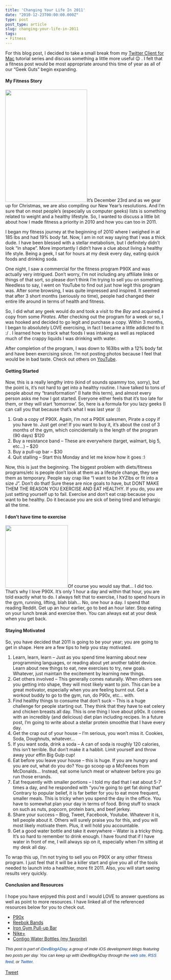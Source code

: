 ```yaml
---
title: 'Changing Your Life In 2011'
date: "2010-12-23T00:00:00.000Z"
type: post 
post_type: article
slug: changing-your-life-in-2011
tags: 
- Fitness
---
```

For this blog post, I decided to take a small break from my [Twitter Client for Mac][1] tutorial series and discuss something a little more useful 😉 . I felt that a fitness post would be most appropriate around this time of year as all of our &#8220;Geek Guts&#8221; begin expanding.

#### My Fitness Story

[<img class="alignleft size-full wp-image-1306" title="geek-gut" src="/uploads/2010/geek-gut.png" alt="" width="256" height="352" />][2]It&#8217;s December 23rd and as we gear up for Christmas, we are also compiling our New Year&#8217;s resolutions. And I&#8217;m sure that on most people&#8217;s (especially us computer geeks) lists is something related to weight and a healthy lifestyle. So, I wanted to discuss a little bit about how I made fitness a priority in 2010 and how you can too in 2011.

I began my fitness journey at the beginning of 2010 where I weighed in at 185 lbs and had 19% body fat. Now, I am in not way saying that I was a thick dude. I have been blessed with a stellar metabolism, but I definitely didn&#8217;t look &#8220;in shape&#8221;. More importantly I didn&#8217;t have a clue about living a healthy life style. Being a geek, I sat for hours at my desk every day, eating quick foods and drinking soda.

One night, I saw a commercial for the fitness program P90X and was actually very intrigued. Don&#8217;t worry, I&#8217;m not including any affiliate links or things of that sort, so please don&#8217;t think I&#8217;m trying to sell you on something. Needless to say, I went on YouTube to find out just how legit this program was. After some browsing, I was quite impressed and inspired. It seemed that after 3 short months (seriously no time), people had changed their entire life around in terms of health and fitness.

So, I did what any geek would do and took a visit to the *Bay* and acquired a copy from some *Pirates*. After checking out the program for a week or so, I was hooked and decided to go legit and purchase a copy. Within 3 months, I began to absolutely LOVE exercising, in fact I became a little addicted to it :/ . I learned how to track what foods I was intaking as well as replaced much of the crappy liquids I was drinking with water.

After completion of the program, I was down to 163lbs with a 12% body fat and have been exercising since. I&#8217;m not posting photos because I feel that would be in bad taste. Check out others on [YouTube][3].

#### Getting Started

Now, this is a really lengthy intro (kind of sounds spammy too, sorry), but the point is, it&#8217;s not hard to get into a healthy routine. I have talked to tons of people about my &#8220;transformation&#8221; (I hate this term), and almost every person asks me how I got started. Everyone either feels that it&#8217;s too late for them, or they will start &#8216;tomorrow&#8217;. So, here is a formula for you lazy geeks (I can call you that because that&#8217;s what I was last year :))

  1. Grab a copy of P90X. Again, I&#8217;m not a P90X salesmen, Pirate a copy if you have to. Just get one! If you want to buy it, it&#8217;s about the cost of 3 months of the gym, which coincidentally is the length of the program (90 days) $120
  2. Buy a resistance band &#8211; These are everywhere (target, walmart, big 5, etc&#8230;) &#8211; $20
  3. Buy a pull-up bar &#8211; $30
  4. Quit stalling &#8211; Start this Monday and let me know how it goes <img src="http://brandontreb.com/wp-includes/images/smilies/simple-smile.png" alt=":)" class="wp-smiley" style="height: 1em; max-height: 1em;" />

Now, this is just the beginning. The biggest problem with diets/fitness programs/etc is people don&#8217;t look at them as a lifestyle change, they see them as temporary. People say crap like &#8220;I want to be XYZlbs or fit into a size J&#8221;. Don&#8217;t do that! Sure these are nice goals to have, but DONT MAKE THEM THE REASON YOU EXERCISE AND EAT HEALTHY. If you do, you are just setting yourself up to fail. Exercise and don&#8217;t eat crap because you want to be healthy. Do it because you are sick of being tired and lethargic all the time.

#### I don&#8217;t have time to exercise

[<img class="alignright size-full wp-image-1308" title="dali-clock" src="/uploads/2010/dali-clock.jpeg" alt="" width="196" height="196" />][4]Of course you would say that&#8230; I did too. That&#8217;s why I love P90X. It&#8217;s only 1 hour a day and within that hour, you are told exactly what to do. I always felt that to exercise, I had to spend hours in the gym, running, lifting, blah blah&#8230; No, one hour a day. I spend that reading Reddit. Get up an hour earlier, go to bed an hour later. Stop eating on your lunch break and exercise then. You can always eat at your desk when you get back.

#### Staying Motivated

So, you have decided that 2011 is going to be your year; you are going to get in shape. Here are a few tips to help you stay motivated.

  1. Learn, learn, learn &#8211; Just as you spend time learning about new programming languages, or reading about yet another tablet device. Learn about new things to eat, new exercises to try, new goals. Whatever, just maintain the excitement by learning new things.
  2. Get others involved &#8211; This generally comes naturally. When others see you getting into shape, they will most likely want to join. This can be a great motivator, especially when you are feeling burnt out. Get a workout buddy to go to the gym, run, do P90x, etc&#8230; with.
  3. Find healthy things to consume that don&#8217;t suck &#8211; This is a huge challenge for people starting out. They think that they have to eat celery and chicken breasts all day. This is one thing I love about p90x. It comes with an incredibly (and delicious) diet plan including recipes. In a future post, I&#8217;m going to write about a stellar protein smoothie that I have every day.
  4. Get the crap out of your house &#8211; I&#8217;m serious, you won&#8217;t miss it. Cookies, Soda, Doughnuts, whatever&#8230;
  5. If you want soda, drink a soda &#8211; A can of soda is roughly 120 calories, this isn&#8217;t terrible. But don&#8217;t make it a habbit. Limit yourself and throw away your effin Big Gulp cup!
  6. Eat before you leave your house &#8211; this is huge. If you are hungry and you are out, what do you do? You go scoop up a McFeeces from McDonalds&#8230; Instead, eat some lunch meat or whatever before you go run those errands.
  7. Eat frequently with smaller portions &#8211; I told my dad that I eat about 5-7 times a day, and he responded with &#8220;you&#8217;re going to get fat doing that&#8221; Contrary to popular belief, it is far better for you to eat more frequent, smaller meals. This is tricky when you spend the day in the office. You have to somewhat plan your day in terms of food. Bring stuff to snack on such as nuts, popcorn, protein bars, and beef jerkey.
  8. Share your success &#8211; Blog, Tweet, Facebook, Youtube. Whatever it is, tell people about it. Others will surely praise you for this, and you will most likely motivate them. Plus, it will hold you accountable.
  9. Get a good water bottle and take it everywhere &#8211; Water is a tricky thing. It&#8217;s so hard to remember to drink enough. I have found that if I have water in front of me, I will always sip on it, especially when I&#8217;m sitting at my desk all day.

To wrap this up, I&#8217;m not trying to sell you on P90X or any other fitness program. I just feel that it will be a killer start and give you all of the tools needed to launch into a healthier, more fit 2011. Also, you will start seeing results very quickly.

#### Conclusion and Resources

I hope you have enjoyed this post and I would LOVE to answer questions as well as point to more resources. I have linked all of the referenced resources below for you to check out.

  * [P90x][5]
  * [Reebok Bands][6]
  * [Iron Gym Pull-up Bar][7]
  * [Nike+][8]
  * [Contigo Water Bottles (my favorite)][9]

<span style="font-family: ‘Lucida Grande’;"><strong><span style="font-weight: normal;"><span style="font-family: arial, verdana, tahoma, sans-serif; font-size: 13px; line-height: 20px;"><em>﻿﻿This post is part of <a style="text-decoration: none; color: #004199; padding: 0px; margin: 0px;" href="http://idevblogaday.com/">iDevBlogADay</a>, a group of indie iOS development blogs featuring two posts per day. You can keep up with iDevBlogADay through the <a style="text-decoration: none; color: #004199; padding: 0px; margin: 0px;" href="http://idevblogaday.com/">web site</a>, <a style="text-decoration: none; color: #004199; padding: 0px; margin: 0px;" href="http://feeds.feedburner.com/idevblogaday">RSS feed</a>, or <a style="text-decoration: none; color: #004199; padding: 0px; margin: 0px;" href="http://twitter.com/#search?q=%23idevblogaday">Twitter</a>.</em></span></span></strong></span>

<div style="">
  <a href="http://twitter.com/share" class="twitter-share-button" data-count="horizontal" data-text="Changing Your Life In 2011" data-url="http://brandontreb.com/changing-your-life-in-2011"  data-via="brandontreb" data-related="brandontreb:">Tweet</a>
</div>

 [1]: http://brandontreb.com/creating-a-twitter-client-for-osx-%E2%80%93-part-3-publishing-tweets/
 [2]: /uploads/2010/geek-gut.png
 [3]: http://www.youtube.com/results?search_query=p90x&aq=f
 [4]: /uploads/2010/dali-clock.jpeg
 [5]: http://www.beachbody.com/product/fitness_programs/p90x.do?tnt=P90X_MS2_B2
 [6]: https://www.target.com/Reebok-Braided-Resistance-Cords-Medium/dp/B003PGNM9W/ref=br_1_6?ie=UTF8&id=Reebok%20Braided%20Resistance%20Cords%20Medium&node=174956011&searchSize=30&searchView=list&searchPage=1&sr=1-6&qid=1293149347&rh=&searchBinNameList=subjectbin,price,target_com_primary_color-bin,target_com_size-bin,target_com_brand-bin&searchRank=pmrank&frombrowse=1
 [7]: http://www.amazon.com/Iron-Total-Upper-Body-Workout/dp/B001EJMS6K
 [8]: http://itunes.apple.com/us/app/nike-gps/id387771637?mt=8
 [9]: http://www.gocontigo.com/water-bottles.html
